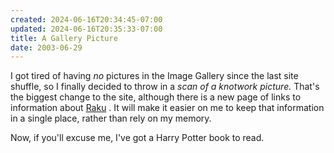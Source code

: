 ```yaml
---
created: 2024-06-16T20:34:45-07:00
updated: 2024-06-16T20:35:33-07:00
title: A Gallery Picture
date: 2003-06-29
---
```


I got tired of having *no* pictures in the Image Gallery since the last site shuffle, so I finally decided to throw in a *scan of a knotwork picture.* That's the biggest change to the site, although there is a new page of links to information about [Raku](../../../card/Raku.md) . It will make it easier on me to keep that information in a single place, rather than rely on my memory.

Now, if you'll excuse me, I've got a Harry Potter book to read.
